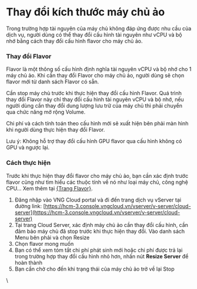# Thay đổi kích thước máy chủ ảo

Trong trường hợp tài nguyên của máy chủ không đáp ứng được nhu cầu của dịch vụ, người dùng có thể thay đổi cấu hình tài nguyên như vCPU và bộ nhớ bằng cách thay đổi cấu hình flavor cho máy chủ ảo.

### **Thay đổi Flavor** <a href="#thaydoikichthuocmaychuao-thaydoiflavor" id="thaydoikichthuocmaychuao-thaydoiflavor"></a>

Flavor là một thông số cấu hình định nghĩa tài nguyên vCPU và bộ nhớ cho 1 máy chủ ảo. Khi cần thay đổi Flavor cho máy chủ ảo, người dùng sẽ chọn flavor mới từ danh sách Flavor có sẵn.

Cần stop máy chủ trước khi thực hiện thay đổi cấu hình Flavor. Quá trình thay đổi Flavor này chỉ thay đổi cấu hình tài nguyên vCPU và bộ nhớ, nếu người dùng cần thay đổi dung lượng lưu trữ của máy chủ thì phải chuyển qua chức năng mở rộng Volume.

Chi phí và cách tính toán theo cấu hình mới sẽ xuất hiện bên phải màn hình khi người dùng thực hiện thay đổi Flavor.

Lưu ý: Không hỗ trợ thay đổi cấu hình GPU flavor qua cấu hình không có GPU và ngược lại.

### **Cách thực hiện** <a href="#thaydoikichthuocmaychuao-cachthuchien" id="thaydoikichthuocmaychuao-cachthuchien"></a>

Trước khi thực hiện thay đổi flavor cho máy chủ ảo, bạn cần xác định trước flavor cũng như tìm hiểu các thuộc tính về nó như loại máy chủ, công nghệ CPU… Xem thêm tại [{Trang Flavor}](flavor.md).

1. Đăng nhập vào VNG Cloud portal và đi đến trang dịch vụ vServer tại đường link: [https://hcm-3.console.vngcloud.vn/vserver/v-server/cloud-server](https://hcm-3.console.vngcloud.vn/vserver/v-server/cloud-server)
2. Tại trang Cloud Server, xác định máy chủ ảo cần thay đổi cấu hình, cần đảm bảo máy chủ đã stop trước khi thực hiện thay đổi. Vào danh sách Menu bên phải và chọn Resize
3. Chọn flavor mong muốn
4. Bạn có thể xem tóm tắt chi phí phát sinh mới hoặc chi phí được trả lại trong trường hợp thay đổi cấu hình nhỏ hơn, nhấn nút **Resize Server** để hoàn thành
5. Bạn cần chờ cho đến khi trạng thái của máy chủ ảo trở về lại Stop

\
